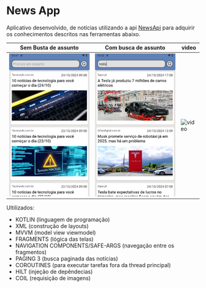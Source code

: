 # News App

Aplicativo desenvolvido, de notícias utilizando a api [NewsApi](https://newsapi.org/) para adquirir os conhecimentos descritos nas ferramentas abaixo.

| Sem Busta de assunto           | Com busca de assunto                                  | video                                |
|-----------------------------|-----------------------------------------------------------|-----------------------------------------------------------|
| ![Screenshot](screenshots/Screenshot_20241026-034116.png) | ![Screenshot](screenshots/Screenshot_20241026-034202.png) | ![video](screenshots/video.gif) |

Ultilizados:
* KOTLIN (linguagem de programação)
* XML (construção de layouts)
* MVVM (model view viewmodel)
* FRAGMENTS (lógica das telas)
* NAVIGATION COMPONENTS/SAFE-ARGS (navegação entre os fragmentos)
* PAGING 3 (busca paginada das notícias)
* COROUTINES (para executar tarefas fora da thread principal)
* HILT (injeção de depêndecias)
* COIL (requisição de imagens)

